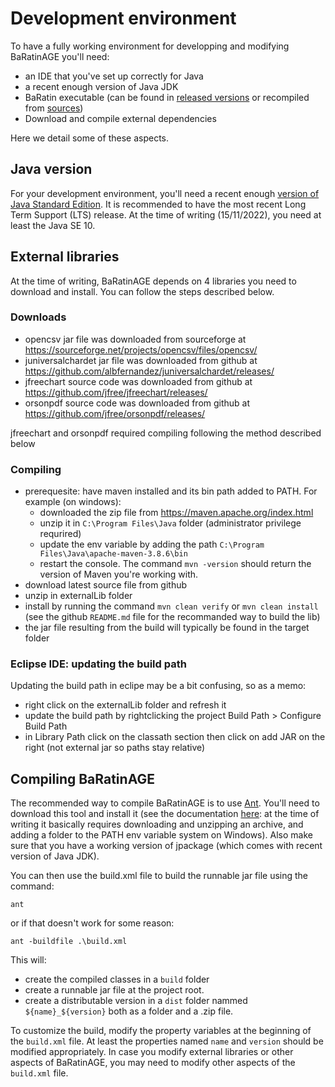 # Development environment

To have a fully working environment for developping and modifying BaRatinAGE you'll need:
- an IDE that you've set up correctly for Java
- a recent enough version of Java JDK
- BaRatin executable (can be found in [released versions](https://github.com/BaRatin-tools/BaRatinAGE/releases) or recompiled from [sources](https://github.com/BaRatin-tools/BaRatin))
- Download and compile external dependencies

Here we detail some of these aspects.

## Java version

For your development environment, you'll need a recent enough [version of Java Standard Edition](https://en.wikipedia.org/wiki/Java_version_history).
It is recommended to have the most recent Long Term Support (LTS) release.
At the time of writing (15/11/2022), you need at least the Java SE 10. 


## External libraries

At the time of writing, BaRatinAGE depends on 4 libraries you need to download and install.
You can follow the steps described below. 

### Downloads

- opencsv jar file was downloaded from sourceforge at https://sourceforge.net/projects/opencsv/files/opencsv/
- juniversalchardet jar file was downloaded from github at https://github.com/albfernandez/juniversalchardet/releases/
- jfreechart source code was downloaded from github at https://github.com/jfree/jfreechart/releases/
- orsonpdf source code was downloaded from github at https://github.com/jfree/orsonpdf/releases/

jfreechart and orsonpdf required compiling following the method described below
 
### Compiling

- prerequesite: have maven installed and its bin path added to PATH. For example (on windows):
   - downloaded the zip file from https://maven.apache.org/index.html
   - unzip it in `C:\Program Files\Java` folder (administrator privilege requrired) 
   - update the env variable by adding the path `C:\Program Files\Java\apache-maven-3.8.6\bin`
   - restart the console. The command `mvn -version` should return the version of Maven you're working with.
- download latest source file from github
- unzip in externalLib folder
- install by running the command `mvn clean verify` or `mvn clean install` (see the github `README.md` file for the recommanded way to build the lib)
- the jar file resulting from the build will typically be found in the target folder
 
 
### Eclipse IDE: updating the build path
Updating the build path in eclipe may be a bit confusing, so as a memo:
- right click on the externalLib folder and refresh it
- update the build path by rightclicking the project Build Path > Configure Build Path
- in Library Path click on the classath section then click on add JAR on the right (not external jar so paths stay relative)


## Compiling BaRatinAGE

The recommended way to compile BaRatinAGE is to use [Ant](https://ant.apache.org/).
You'll need to download this tool and install it (see the documentation [here](https://ant.apache.org/manual/index.html): at the time of writing it basically requires downloading and unzipping an archive, and adding a folder to the PATH env variable system on Windows).
Also make sure that you have a working version of jpackage (which comes with recent version of Java JDK).

You can then use the build.xml file to build the runnable jar file using the command:

```shell
ant
```

or if that doesn't work for some reason:

```shell
ant -buildfile .\build.xml
```

This will:
- create the compiled classes in a `build` folder
- create a runnable jar file at the project root.
- create a distributable version in a `dist` folder nammed `${name}_${version}` both as a folder and a .zip file.

To customize the build, modify the property variables at the beginning of the `build.xml` file.
At least the properties named `name` and `version` should be modified appropriately.
In case you modify external libraries or other aspects of BaRatinAGE, you may need to modify other aspects of the `build.xml` file.
